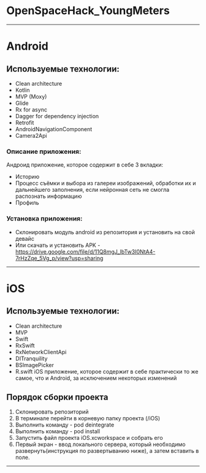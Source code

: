 # OpenSpaceHack_YoungMeters

_____
# Android
## Используемые технологии:
* Clean architecture
* Kotlin 
* MVP (Moxy)
* Glide 
* Rx for async
* Dagger for dependency injection
* Retrofit
* AndroidNavigationComponent
* Camera2Api 

### Описание приложения:
Андроид приложение, которое содержит в себе 3 вкладки:
- Историю
- Процесс съёмки и выбора из галереи изображений, обработки их и дальнейшего заполнения, если нейронная сеть не смогла распознать информацию
- Профиль

### Установка приложения:
* Склонировать модуль android из репозитория и установить на свой девайс
* Или скачать и установить APK - https://drive.google.com/file/d/11Q8mgJ_lbTw3I0NtA4-7rHzZqe_5Vg_p/view?usp=sharing
_____
# iOS
## Используемые технологии:
* Clean architecture
* MVP
* Swift 
* RxSwift 
* RxNetworkClientApi
* DITranquility
* BSImagePicker
* R.swift
iOS приложение, которое содержит в себе практически то же самое, что и Android, за исключением некоторых изменений

## Порядок сборки проекта
1. Склонировать репозиторий
2. В терминале перейти в корневую папку проекта (/iOS)
3. Выполнить команду - pod deintegrate
4. Выполнить команду - pod install
5. Запустить файл проекта iOS.xcworkspace и собрать его
6. Первый экран - ввод локального сервера, который необходимо развернуть(инструкция по развертыванию ниже), а затем вставить в поле.
_____
